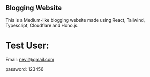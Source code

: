 ## Blogging Website

This is a Medium-like blogging website made using React, Tailwind, Typescript, Cloudflare and Hono.js.

# Test User:
Email: nevil@gmail.com

password: 123456
